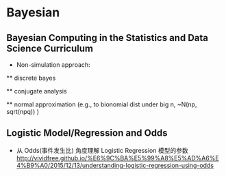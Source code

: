 # Bayesian

## Bayesian Computing in the Statistics and Data Science Curriculum

* Non-simulation approach:  

** discrete bayes 

** conjugate analysis 

** normal approximation (e.g., to bionomial dist under big n, ~N(np, sqrt(npq)) )

## Logistic Model/Regression and Odds

* 从 Odds(事件发生比) 角度理解 Logistic Regression 模型的参数 http://vividfree.github.io/%E6%9C%BA%E5%99%A8%E5%AD%A6%E4%B9%A0/2015/12/13/understanding-logistic-regression-using-odds
